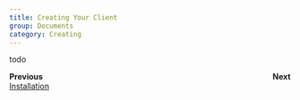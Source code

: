```yaml
---
title: Creating Your Client
group: Documents
category: Creating
---
```

todo

[//]: # (Page navigation footer; needs to be updated manually for now.)
<footer style="display: flex; justify-content: space-between">
  <div>
    <b>Previous</b>
    <div>
      <a href="./installation.md">Installation</a>
    </div>
  </div>
  <div style="text-align: right">
    <b>Next</b>
    <div>
      <a></a>
    </div>
  </div>
</footer>
